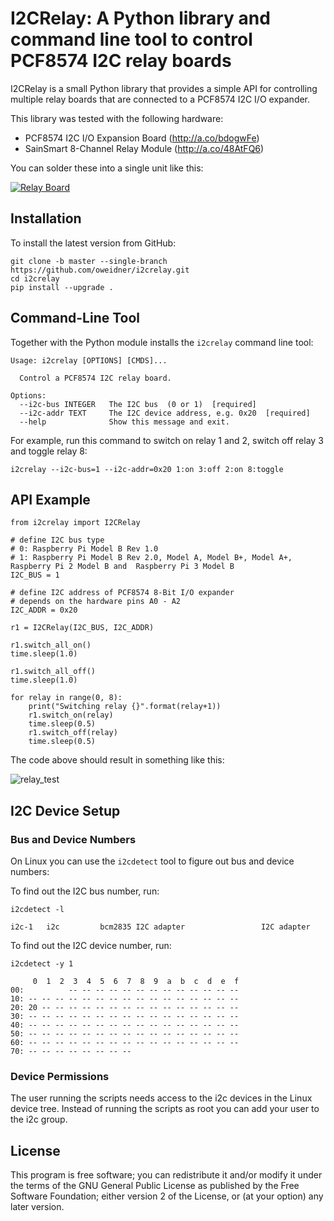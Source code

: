 # I2CRelay: A Python library and command line tool to control PCF8574 I2C relay boards

I2CRelay is a small Python library that provides a simple API for controlling
multiple relay boards that are connected to a PCF8574 I2C I/O expander.

This library was tested with the following hardware:

- PCF8574 I2C I/O Expansion Board (http://a.co/bdogwFe)
- SainSmart 8-Channel Relay Module (http://a.co/48AtFQ6)

You can solder these into a single unit like this:

[![Relay Board](https://raw.githubusercontent.com/oweidner/i2crelay/media/img/relay_small.jpeg)](https://raw.githubusercontent.com/oweidner/i2crelay/media/img/relay_fullsize.jpg)

## Installation

To install the latest version from GitHub:

    git clone -b master --single-branch https://github.com/oweidner/i2crelay.git
    cd i2crelay
    pip install --upgrade .

## Command-Line Tool

Together with the Python module installs the `i2crelay` command line tool:

    Usage: i2crelay [OPTIONS] [CMDS]...

      Control a PCF8574 I2C relay board.

    Options:
      --i2c-bus INTEGER   The I2C bus  (0 or 1)  [required]
      --i2c-addr TEXT     The I2C device address, e.g. 0x20  [required]
      --help              Show this message and exit.
      
 For example, run this command to switch on relay 1 and 2, switch off relay 3 and toggle relay 8:

    i2crelay --i2c-bus=1 --i2c-addr=0x20 1:on 3:off 2:on 8:toggle

## API Example

    from i2crelay import I2CRelay

    # define I2C bus type
    # 0: Raspberry Pi Model B Rev 1.0
    # 1: Raspberry Pi Model B Rev 2.0, Model A, Model B+, Model A+, Raspberry Pi 2 Model B and  Raspberry Pi 3 Model B
    I2C_BUS = 1

    # define I2C address of PCF8574 8-Bit I/O expander
    # depends on the hardware pins A0 - A2
    I2C_ADDR = 0x20

    r1 = I2CRelay(I2C_BUS, I2C_ADDR)

    r1.switch_all_on()
    time.sleep(1.0)

    r1.switch_all_off()
    time.sleep(1.0)

    for relay in range(0, 8):
        print("Switching relay {}".format(relay+1))
        r1.switch_on(relay)
        time.sleep(0.5)
        r1.switch_off(relay)
        time.sleep(0.5)

The code above should result in something like this:

![relay_test](https://raw.githubusercontent.com/oweidner/i2crelay/media/vid/relay_test.gif)

## I2C Device Setup

### Bus and Device Numbers

On Linux you can use the `i2cdetect` tool to figure out bus and device numbers:

To find out the I2C bus number, run:

    i2cdetect -l
    
    i2c-1	i2c       	bcm2835 I2C adapter             	I2C adapter
    
To find out the I2C device number, run:

    i2cdetect -y 1
    
         0  1  2  3  4  5  6  7  8  9  a  b  c  d  e  f
    00:          -- -- -- -- -- -- -- -- -- -- -- -- --
    10: -- -- -- -- -- -- -- -- -- -- -- -- -- -- -- --
    20: 20 -- -- -- -- -- -- -- -- -- -- -- -- -- -- --
    30: -- -- -- -- -- -- -- -- -- -- -- -- -- -- -- --
    40: -- -- -- -- -- -- -- -- -- -- -- -- -- -- -- --
    50: -- -- -- -- -- -- -- -- -- -- -- -- -- -- -- --
    60: -- -- -- -- -- -- -- -- -- -- -- -- -- -- -- --
    70: -- -- -- -- -- -- -- --

### Device Permissions

The user running the scripts needs access to the i2c devices in the Linux
device tree. Instead of running the scripts as root you can add your user to the
i2c group.

## License

This program is free software; you can redistribute it and/or modify
it under the terms of the GNU General Public License as published by
the Free Software Foundation; either version 2 of the License, or
(at your option) any later version.
